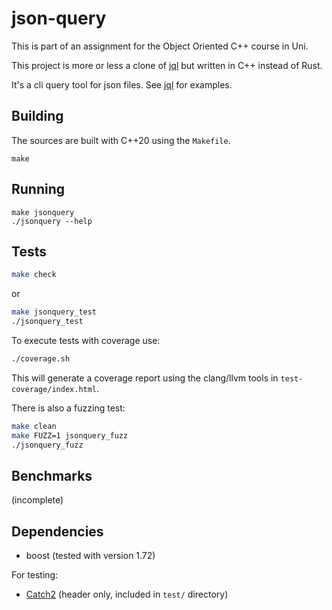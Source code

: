 # json-query

This is part of an assignment for the Object Oriented C++ course in Uni.

This project is more or less a clone of [jql](https://github.com/yamafaktory/jql)
but written in C++ instead of Rust.

It's a cli query tool for json files.
See [jql](https://github.com/yamafaktory/jql#%EF%B8%8F-usage) for examples.

## Building

The sources are built with C++20 using the `Makefile`.

```
make
```

## Running

```
make jsonquery
./jsonquery --help
```

## Tests

```sh
make check
```

or

```sh
make jsonquery_test
./jsonquery_test
```

To execute tests with coverage use:

```sh
./coverage.sh
```

This will generate a coverage report using the clang/llvm tools in
`test-coverage/index.html`.

There is also a fuzzing test:

```sh
make clean
make FUZZ=1 jsonquery_fuzz
./jsonquery_fuzz
```

## Benchmarks

(incomplete)

## Dependencies

- boost (tested with version 1.72)

For testing:

- [Catch2](https://github.com/catchorg/Catch2) (header only, included in `test/` directory)
